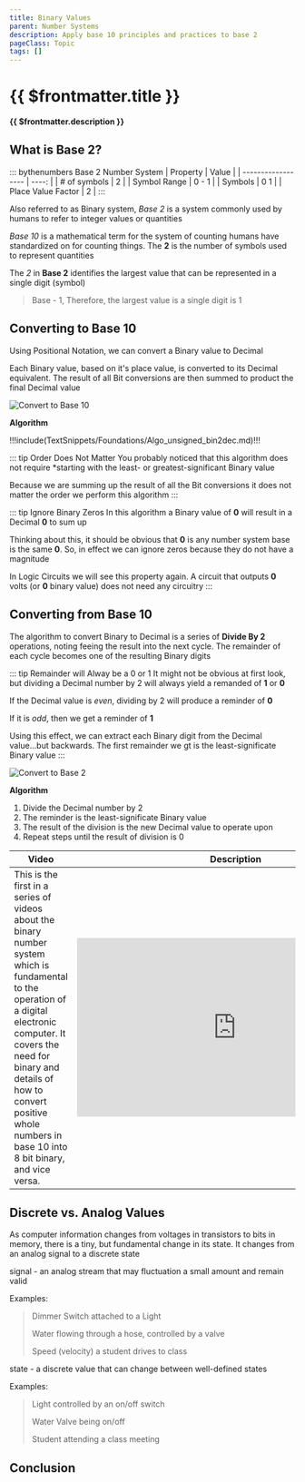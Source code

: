 ```yaml
---
title: Binary Values
parent: Number Systems
description: Apply base 10 principles and practices to base 2
pageClass: Topic
tags: []
---
```


# {{ $frontmatter.title }}
**{{ $frontmatter.description }}**

<KeyConcepts :ConceptArray= "[
{
  Concept:'Apply base 10 concepts to base 2',
  Details:'With minor changes, the same processes work with binary numbers'
},
{  
  Concept:'Converting between base 10 and base 2',
  Details:'While computers perform best in binary, humans still require results in decimal'  
}
]" />

## What is **Base 2**?

::: bythenumbers Base 2 Number System
| Property           | Value |
| ------------------ | ----: |
| # of symbols       |     2 |
| Symbol Range       | 0 - 1 |
| Symbols            |   0 1 |
| Place Value Factor |     2 |
:::

Also referred to as Binary system, *Base 2* is a system commonly used by humans to refer to integer values or quantities

*Base 10* is a mathematical term for the system of counting humans have standardized on for counting things. The **2** is the number of symbols used to represent quantities

The *2* in **Base 2** identifies the largest value that can be represented in a single digit (symbol)
> Base - 1, Therefore, the largest value is a single digit is 1

## Converting to Base 10

Using Positional Notation, we can convert a Binary value to Decimal

Each Binary value, based on it's place value, is converted to its Decimal equivalent. The result of all Bit conversions are then summed to product the final Decimal value

![Convert to Base 10](/images/NumberSystems/Base2_ConvertToBase10.png)

**Algorithm**

!!!include(TextSnippets/Foundations/Algo_unsigned_bin2dec.md)!!!

::: tip Order Does Not Matter
You probably noticed that this algorithm does not require *starting with the least- or greatest-significant Binary value

Because we are summing up the result of all the Bit conversions it does not matter the order we perform this algorithm
:::

::: tip Ignore Binary Zeros
In this algorithm a Binary value of **0** will result in a Decimal **0** to sum up

Thinking about this, it should be obvious that **0** is any number system base is the same **0**. So, in effect we can ignore zeros because they do not have a magnitude

In Logic Circuits we will see this property again. A circuit that outputs **0** volts (or **0** binary value) does not need any circuitry
:::


## Converting from Base 10

The algorithm to convert Binary to Decimal is a series of  **Divide By 2** operations, noting feeing the result into the next cycle. The remainder of each cycle becomes one of the resulting Binary digits

::: tip Remainder will Alway be a 0 or 1
It might not be obvious at first look, but dividing a Decimal number by 2 will always yield a remanded of **1** or **0**

If the Decimal value is *even*, dividing by 2 will produce a reminder of **0**

If it is *odd*, then we get a reminder of **1**

Using this effect, we can extract each Binary digit from the Decimal value...but backwards. The first remainder we gt is the least-significate Binary value
:::

![Convert to Base 2](/images/NumberSystems/Base2_ConvertFromBase10.png)

**Algorithm**
1. Divide the Decimal number by 2
1. The reminder is the least-significate Binary value
1. The result of the division is the new Decimal value to operate upon
1. Repeat steps until the result of division is 0

| Video | Description |
|-|-|
|This is the first in a series of videos about the binary number system which is fundamental to the operation of a digital electronic computer. It covers the need for binary and details of how to convert positive whole numbers in base 10 into 8 bit binary, and vice versa.|<iframe width="560" height="315" src="https://www.youtube.com/embed/cJNm938Xwao" title="YouTube video player" frameborder="0" allow="accelerometer; autoplay; clipboard-write; encrypted-media; gyroscope; picture-in-picture" allowfullscreen></iframe> |

## Discrete vs. Analog Values

As computer information changes from voltages in transistors to bits in memory, there is a tiny, but fundamental change in its state. It changes from an analog signal to a discrete state

signal - an analog stream that may fluctuation a small amount and remain valid

Examples:
> Dimmer Switch attached to a Light
> 
> Water flowing through a hose, controlled by a valve
> 
> Speed (velocity) a student drives to class

state - a discrete value that can change between well-defined states 

Examples:
> Light controlled by an on/off switch
> 
> Water Valve being on/off
> 
> Student attending a class meeting

## Conclusion
